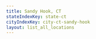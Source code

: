 ```yaml
---
title: Sandy Hook, CT
stateIndexKey: state-ct
cityIndexKey: city-ct-sandy-hook
layout: list_all_locations
---
```

